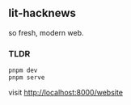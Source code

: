 ## lit-hacknews

so fresh, modern web.

### TLDR

```shell
pnpm dev
pnpm serve
```

visit [http://localhost:8000/website](http://localhost:8000/website)
